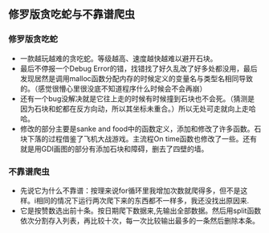 ## 修罗版贪吃蛇与不靠谱爬虫
### 修罗版贪吃蛇
* 一款越玩越难的贪吃蛇。等级越高、速度越快越难以避开石块。
* 最后不停报一个Debug Error的错，找错找了好久乱改了好多处都没用，最后发现居然是调用malloc函数分配内存的时候定义的变量名与类型名相同导致的。（感觉很懵心里很没底不知道程序什么时候会不会再崩）
* 还有一个bug没解决就是它往上走的时候有时候撞到石块也不会死。（猜测是因为石块和蛇都在反方向动，所以其坐标未重合。）所以无处可走就向上走哈哈。
* 修改的部分主要是sanke and food中的函数定义，添加和修改了许多函数。石块下落的过程借鉴了飞机大战游戏。主流程On time函数也修改了一些。还有就是用GDI画图的部分有添加石块和障碍，删去了四壁的墙。
### 不靠谱爬虫
* 先说它为什么不靠谱：按理来说for循环里我增加次数就爬得多，但不是这样。i相同的情况下运行两次爬下来的东西都不一样多，我还没找出原因来.
* 它是按赞数选出前十条。按日期爬下数据来,先输出全部数据。然后用split函数依次分割存入列表，再比较十次，每一次比较输出最多的一条然后删除本条。
